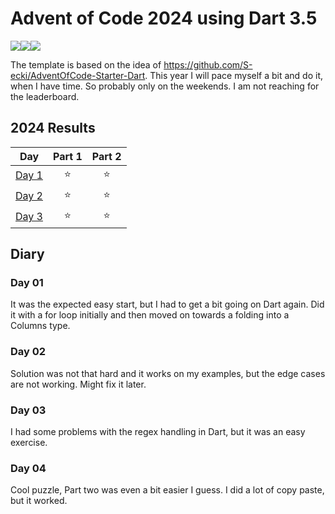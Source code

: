 # Advent of Code 2024 using Dart 3.5

![](https://img.shields.io/badge/day%20📅-3-blue)![](https://img.shields.io/badge/days%20completed-3-red)![](https://img.shields.io/badge/stars%20⭐-6-yellow)


The template is based on the idea of https://github.com/S-ecki/AdventOfCode-Starter-Dart. This year I will pace myself a bit and do it, when I have time. So probably only on the weekends. I am not reaching for the leaderboard.

<!--- advent_readme_stars table --->
## 2024 Results

| Day | Part 1 | Part 2 |
| :---: | :---: | :---: |
| [Day 1](https://adventofcode.com/2024/day/1) | ⭐ | ⭐ |
| [Day 2](https://adventofcode.com/2024/day/2) | ⭐ | ⭐ |
| [Day 3](https://adventofcode.com/2024/day/3) | ⭐ | ⭐ |
<!--- advent_readme_stars table --->

## Diary

### Day 01

It was the expected easy start, but I had to get a bit going on Dart again. Did it with a for loop initially and then moved on towards a folding into a Columns type.

### Day 02

Solution was not that hard and it works on my examples, but the edge cases are not working. Might fix it later.

### Day 03

I had some problems with the regex handling in Dart, but it was an easy exercise.

### Day 04

Cool puzzle, Part two was even a bit easier I guess. I did a lot of copy paste, but it worked.